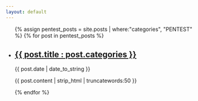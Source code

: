 ```yaml
---
layout: default
---
```


<ul>
    {% assign pentest_posts = site.posts | where:"categories", "PENTEST" %}
    {% for post in pentest_posts %}
      <li>
          <h2><a href="{{ post.url | prepend: site.baseurl | replace: '//', '/' }}">{{ post.title : post.categories }}</a></h2>
          <time datetime="{{ post.date | date_to_xmlschema }}">{{ post.date | date_to_string }}</time>
          <p>{{ post.content | strip_html | truncatewords:50 }}</p>
      </li>
    {% endfor %}
</ul>
